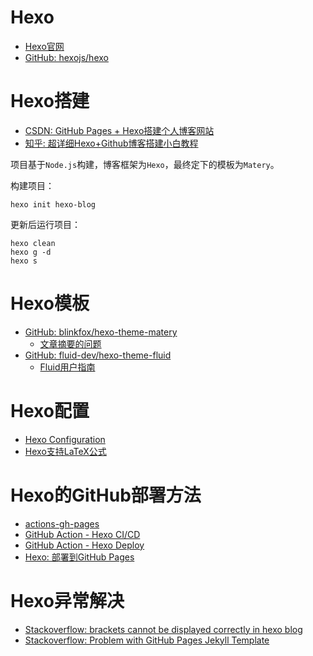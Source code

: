 # Hexo

- [Hexo官网](https://hexo.io/zh-cn/)
- [GitHub: hexojs/hexo](https://github.com/hexojs/hexo)

# Hexo搭建

- [CSDN: GitHub Pages + Hexo搭建个人博客网站](https://blog.csdn.net/yaorongke/article/details/119089190)
- [知乎: 超详细Hexo+Github博客搭建小白教程](https://zhuanlan.zhihu.com/p/35668237)

项目基于`Node.js`构建，博客框架为`Hexo`，最终定下的模板为`Matery`。

构建项目：
```shell
hexo init hexo-blog
```

更新后运行项目：
```shell
hexo clean
hexo g -d
hexo s
```

# Hexo模板

- [GitHub: blinkfox/hexo-theme-matery](https://github.com/blinkfox/hexo-theme-matery)
    - [文章摘要的问题](https://github.com/blinkfox/hexo-theme-matery/issues/99)
- [GitHub: fluid-dev/hexo-theme-fluid](https://github.com/fluid-dev/hexo-theme-fluid)
    - [Fluid用户指南](https://hexo.fluid-dev.com/docs/guide)

# Hexo配置

- [Hexo Configuration](https://hexo.io/zh-cn/docs/configuration.html)
- [Hexo支持LaTeX公式](https://blog.xiangfa.org/2020/09/let-hexo-support-latex-formulas/)

# Hexo的GitHub部署方法

- [actions-gh-pages](https://github.com/peaceiris/actions-gh-pages)
- [GitHub Action - Hexo CI/CD](https://github.com/marketplace/actions/hexo-action)
- [GitHub Action - Hexo Deploy](https://github.com/marketplace/actions/hexo-deploy)
- [Hexo: 部署到GitHub Pages](https://hexo.io/docs/github-pages.html)

# Hexo异常解决

- [Stackoverflow: brackets cannot be displayed correctly in hexo blog](https://stackoverflow.com/questions/63476271/brackets-cannot-be-displayed-correctly-in-hexo-blog)
- [Stackoverflow: Problem with GitHub Pages Jekyll Template](https://stackoverflow.com/questions/75212400/problem-with-github-pages-jekyll-template)
